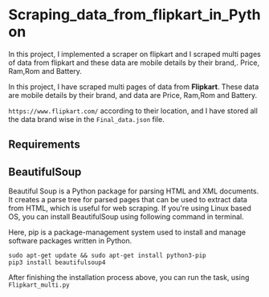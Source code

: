 # Scraping_data_from_flipkart_in_Python
In this project, I implemented a scraper on flipkart and I scraped multi pages of data from flipkart and these data are mobile details by their brand,. Price, Ram,Rom and Battery.

In this project, I have scraped multi pages of data from **Flipkart**. These data are mobile details by their brand, and data are Price, Ram,Rom and Battery.
 
`https://www.flipkart.com/` according to their location, and I have stored all the data brand wise in the `Final_data.json` file.

## Requirements

## BeautifulSoup

Beautiful Soup is a Python package for parsing HTML and XML documents. It creates a parse tree for parsed pages that can be used to extract data from HTML, which is useful for web scraping. If you're using Linux based OS, you can install BeautifulSoup using following command in terminal.

Here, pip is a package-management system used to install and manage software packages written in Python.

```
sudo apt-get update && sudo apt-get install python3-pip
pip3 install beautifulsoup4
```
After finishing the installation process above, you can run the task, using `Flipkart_multi.py`
